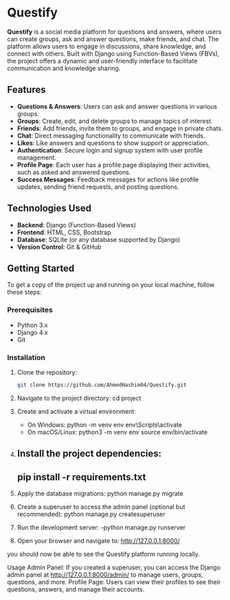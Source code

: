 # Questify

**Questify** is a social media platform for questions and answers, where users can create groups, ask and answer questions, make friends, and chat. The platform allows users to engage in discussions, share knowledge, and connect with others. Built with Django using Function-Based Views (FBVs), the project offers a dynamic and user-friendly interface to facilitate communication and knowledge sharing.

## Features

- **Questions & Answers**: Users can ask and answer questions in various groups.
- **Groups**: Create, edit, and delete groups to manage topics of interest.
- **Friends**: Add friends, invite them to groups, and engage in private chats.
- **Chat**: Direct messaging functionality to communicate with friends.
- **Likes**: Like answers and questions to show support or appreciation.
- **Authentication**: Secure login and signup system with user profile management.
- **Profile Page**: Each user has a profile page displaying their activities, such as asked and answered questions.
- **Success Messages**: Feedback messages for actions like profile updates, sending friend requests, and posting questions.

## Technologies Used

- **Backend**: Django (Function-Based Views)
- **Frontend**: HTML, CSS, Bootstrap
- **Database**: SQLite (or any database supported by Django)
- **Version Control**: Git & GitHub

## Getting Started

To get a copy of the project up and running on your local machine, follow these steps:

### Prerequisites

- Python 3.x
- Django 4.x
- Git

### Installation

1. Clone the repository:
   ```bash
   git clone https://github.com/AhmedHashim04/Questify.git
   
2. Navigate to the project directory:
   cd project
3. Create and activate a virtual environment:

   - On Windows:
         python -m venv env
         env\Scripts\activate
   - On macOS/Linux:
         python3 -m venv env
         source env/bin/activate
4. Install the project dependencies:
     -
    pip install -r requirements.txt
     -
        
5. Apply the database migrations:
   python manage.py migrate
6. Create a superuser to access the admin panel (optional but recommended):
   python manage.py createsuperuser

7. Run the development server:
     -python manage.py runserver
      
8. Open your browser and navigate to:
   http://127.0.0.1:8000/


you should now be able to see the Questify platform running locally.

Usage
Admin Panel: If you created a superuser, you can access the Django admin panel at http://127.0.0.1:8000/admin/ to manage users, groups, questions, and more.
Profile Page: Users can view their profiles to see their questions, answers, and manage their accounts.


